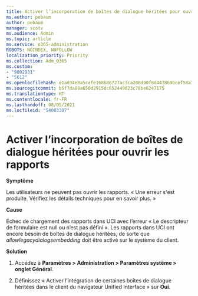 ```yaml
---
title: Activer l’incorporation de boîtes de dialogue héritées pour ouvrir les rapports
ms.author: pebaum
author: pebaum
manager: scotv
ms.audience: Admin
ms.topic: article
ms.service: o365-administration
ROBOTS: NOINDEX, NOFOLLOW
localization_priority: Priority
ms.collection: Adm_O365
ms.custom:
- "9002931"
- "5612"
ms.openlocfilehash: e1ad34e8a5cefe168b86727ac3ca208d90f8d4478696cef58a7d0b04475fba56
ms.sourcegitcommit: b5f7da89a650d2915dc652449623c78be6247175
ms.translationtype: HT
ms.contentlocale: fr-FR
ms.lasthandoff: 08/05/2021
ms.locfileid: "54003387"
---
```

# <a name="enable-embedding-legacy-dialogs-to-open-reports"></a>Activer l’incorporation de boîtes de dialogue héritées pour ouvrir les rapports

**Symptôme**

Les utilisateurs ne peuvent pas ouvrir les rapports. « Une erreur s'est produite. Vérifiez les détails techniques pour en savoir plus. »

**Cause**

Échec de chargement des rapports dans UCI avec l’erreur « Le descripteur de formulaire est null ou n’est pas défini ». Les rapports dans UCI ont encore besoin de boîtes de dialogue héritées, de sorte que *allowlegacydialogsembedding* doit être activé sur le système du client.

**Solution**

1. Accédez à **Paramètres > Administration > Paramètres système > onglet Général**.

2. Définissez « Activer l’intégration de certaines boîtes de dialogue héritées dans le client du navigateur Unified Interface » sur **Oui**.
